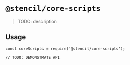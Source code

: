 # `@stencil/core-scripts`

> TODO: description

## Usage

```
const coreScripts = require('@stencil/core-scripts');

// TODO: DEMONSTRATE API
```
